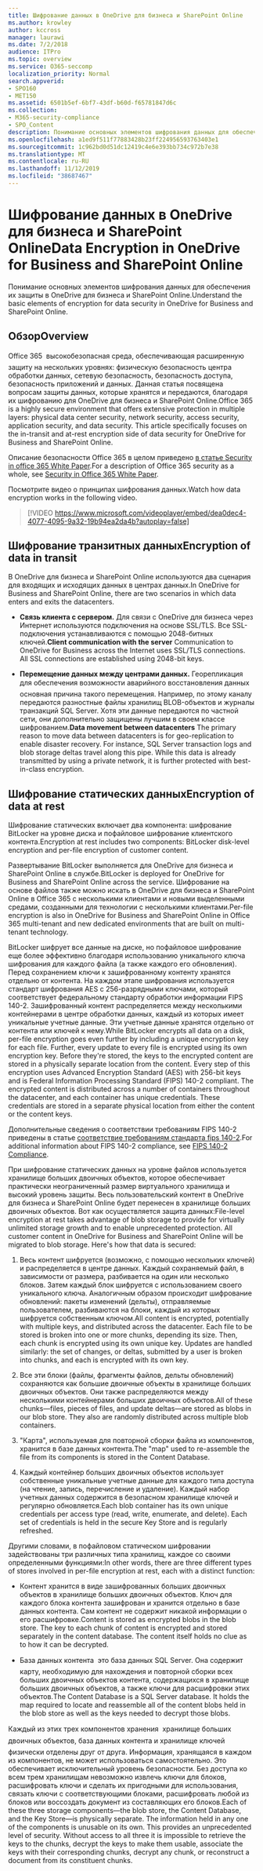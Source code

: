 ```yaml
---
title: Шифрование данных в OneDrive для бизнеса и SharePoint Online
ms.author: krowley
author: kccross
manager: laurawi
ms.date: 7/2/2018
audience: ITPro
ms.topic: overview
ms.service: O365-seccomp
localization_priority: Normal
search.appverid:
- SPO160
- MET150
ms.assetid: 6501b5ef-6bf7-43df-b60d-f65781847d6c
ms.collection:
- M365-security-compliance
- SPO_Content
description: Понимание основных элементов шифрования данных для обеспечения их защиты в OneDrive для бизнеса и SharePoint Online.
ms.openlocfilehash: a1ed9f511f77883428b23ff224956593763403e1
ms.sourcegitcommit: 1c962bd0d51dc12419c4e6e393bb734c972b7e38
ms.translationtype: MT
ms.contentlocale: ru-RU
ms.lasthandoff: 11/12/2019
ms.locfileid: "38687467"
---
```

# <a name="data-encryption-in-onedrive-for-business-and-sharepoint-online"></a><span data-ttu-id="480de-103">Шифрование данных в OneDrive для бизнеса и SharePoint Online</span><span class="sxs-lookup"><span data-stu-id="480de-103">Data Encryption in OneDrive for Business and SharePoint Online</span></span>

<span data-ttu-id="480de-104">Понимание основных элементов шифрования данных для обеспечения их защиты в OneDrive для бизнеса и SharePoint Online.</span><span class="sxs-lookup"><span data-stu-id="480de-104">Understand the basic elements of encryption for data security in OneDrive for Business and SharePoint Online.</span></span>
  
## <a name="overview"></a><span data-ttu-id="480de-105">Обзор</span><span class="sxs-lookup"><span data-stu-id="480de-105">Overview</span></span>

<span data-ttu-id="480de-p101">Office 365  высокобезопасная среда, обеспечивающая расширенную защиту на нескольких уровнях: физическую безопасность центра обработки данных, сетевую безопасность, безопасность доступа, безопасность приложений и данных. Данная статья посвящена вопросам защиты данных, которые хранятся и передаются, благодаря их шифрованию для OneDrive для бизнеса и SharePoint Online.</span><span class="sxs-lookup"><span data-stu-id="480de-p101">Office 365 is a highly secure environment that offers extensive protection in multiple layers: physical data center security, network security, access security, application security, and data security. This article specifically focuses on the in-transit and at-rest encryption side of data security for OneDrive for Business and SharePoint Online.</span></span>
  
<span data-ttu-id="480de-108">Описание безопасности Office 365 в целом приведено [в статье Security in office 365 White Paper](https://go.microsoft.com/fwlink/p/?LinkId=270895).</span><span class="sxs-lookup"><span data-stu-id="480de-108">For a description of Office 365 security as a whole, see [Security in Office 365 White Paper](https://go.microsoft.com/fwlink/p/?LinkId=270895).</span></span>
  
<span data-ttu-id="480de-109">Посмотрите видео о принципах шифрования данных.</span><span class="sxs-lookup"><span data-stu-id="480de-109">Watch how data encryption works in the following video.</span></span>
  
> [!VIDEO https://www.microsoft.com/videoplayer/embed/dea0dec4-4077-4095-9a32-19b94ea2da4b?autoplay=false]
  
## <a name="encryption-of-data-in-transit"></a><span data-ttu-id="480de-110">Шифрование транзитных данных</span><span class="sxs-lookup"><span data-stu-id="480de-110">Encryption of data in transit</span></span>

<span data-ttu-id="480de-111">В OneDrive для бизнеса и SharePoint Online используются два сценария для входящих и исходящих данных в центрах данных.</span><span class="sxs-lookup"><span data-stu-id="480de-111">In OneDrive for Business and SharePoint Online, there are two scenarios in which data enters and exits the datacenters.</span></span>
  
- <span data-ttu-id="480de-p102">**Связь клиента с сервером.** Для связи с OneDrive для бизнеса через Интернет используются подключения на основе SSL/TLS. Все SSL-подключения устанавливаются с помощью 2048-битных ключей.</span><span class="sxs-lookup"><span data-stu-id="480de-p102">**Client communication with the server** Communication to OneDrive for Business across the Internet uses SSL/TLS connections. All SSL connections are established using 2048-bit keys.</span></span>

- <span data-ttu-id="480de-p103">**Перемещение данных между центрами данных.** Георепликация для обеспечения возможности аварийного восстановления данных  основная причина такого перемещения. Например, по этому каналу передаются разностные файлы хранилищ BLOB-объектов и журналы транзакций SQL Server. Хотя эти данные передаются по частной сети, они дополнительно защищены лучшим в своем классе шифрованием.</span><span class="sxs-lookup"><span data-stu-id="480de-p103">**Data movement between datacenters** The primary reason to move data between datacenters is for geo-replication to enable disaster recovery. For instance, SQL Server transaction logs and blob storage deltas travel along this pipe. While this data is already transmitted by using a private network, it is further protected with best-in-class encryption.</span></span> 

## <a name="encryption-of-data-at-rest"></a><span data-ttu-id="480de-117">Шифрование статических данных</span><span class="sxs-lookup"><span data-stu-id="480de-117">Encryption of data at rest</span></span>

<span data-ttu-id="480de-118">Шифрование статических включает два компонента: шифрование BitLocker на уровне диска и пофайловое шифрование клиентского контента.</span><span class="sxs-lookup"><span data-stu-id="480de-118">Encryption at rest includes two components: BitLocker disk-level encryption and per-file encryption of customer content.</span></span>
  
<span data-ttu-id="480de-119">Развертывание BitLocker выполняется для OneDrive для бизнеса и SharePoint Online в службе.</span><span class="sxs-lookup"><span data-stu-id="480de-119">BitLocker is deployed for OneDrive for Business and SharePoint Online across the service.</span></span> <span data-ttu-id="480de-120">Шифрование на основе файлов также можно искать в OneDrive для бизнеса и SharePoint Online в Office 365 с несколькими клиентами и новыми выделенными средами, созданными для технологии с несколькими клиентами.</span><span class="sxs-lookup"><span data-stu-id="480de-120">Per-file encryption is also in OneDrive for Business and SharePoint Online in Office 365 multi-tenant and new dedicated environments that are built on multi-tenant technology.</span></span>
  
<span data-ttu-id="480de-p105">BitLocker шифрует все данные на диске, но пофайловое шифрование еще более эффективно благодаря использованию уникального ключа шифрования для каждого файла (а также каждого его обновления). Перед сохранением ключи к зашифрованному контенту хранятся отдельно от контента. На каждом этапе шифрования используется стандарт шифрования AES с 256-разрядными ключами, который соответствует федеральному стандарту обработки информации FIPS 140-2. Зашифрованный контент распределяется между несколькими контейнерами в центре обработки данных, каждый из которых имеет уникальные учетные данные. Эти учетные данные хранятся отдельно от контента или ключей к нему.</span><span class="sxs-lookup"><span data-stu-id="480de-p105">While BitLocker encrypts all data on a disk, per-file encryption goes even further by including a unique encryption key for each file. Further, every update to every file is encrypted using its own encryption key. Before they're stored, the keys to the encrypted content are stored in a physically separate location from the content. Every step of this encryption uses Advanced Encryption Standard (AES) with 256-bit keys and is Federal Information Processing Standard (FIPS) 140-2 compliant. The encrypted content is distributed across a number of containers throughout the datacenter, and each container has unique credentials. These credentials are stored in a separate physical location from either the content or the content keys.</span></span>
  
<span data-ttu-id="480de-127">Дополнительные сведения о соответствии требованиям FIPS 140-2 приведены в статье [соответствие требованиям стандарта fips 140-2](https://go.microsoft.com/fwlink/?LinkId=517625).</span><span class="sxs-lookup"><span data-stu-id="480de-127">For additional information about FIPS 140-2 compliance, see [FIPS 140-2 Compliance](https://go.microsoft.com/fwlink/?LinkId=517625).</span></span>
  
<span data-ttu-id="480de-p106">При шифрование статических данных на уровне файлов используется хранилище больших двоичных объектов, которое обеспечивает практически неограниченный размер виртуального хранилища и высокий уровень защиты. Весь пользовательский контент в OneDrive для бизнеса и SharePoint Online будет перенесен в хранилище больших двоичных объектов. Вот как осуществляется защита данных:</span><span class="sxs-lookup"><span data-stu-id="480de-p106">File-level encryption at rest takes advantage of blob storage to provide for virtually unlimited storage growth and to enable unprecedented protection. All customer content in OneDrive for Business and SharePoint Online will be migrated to blob storage. Here's how that data is secured:</span></span>
  
1. <span data-ttu-id="480de-p107">Весь контент шифруется (возможно, с помощью нескольких ключей) и распределяется в центре данных. Каждый сохраняемый файл, в зависимости от размера, разбивается на один или несколько блоков. Затем каждый блок шифруется с использованием своего уникального ключа. Аналогичным образом происходит шифрование обновлений: пакеты изменений (дельты), отправляемые пользователем, разбиваются на блоки, каждый из которых шифруется собственным ключом.</span><span class="sxs-lookup"><span data-stu-id="480de-p107">All content is encrypted, potentially with multiple keys, and distributed across the datacenter. Each file to be stored is broken into one or more chunks, depending its size. Then, each chunk is encrypted using its own unique key. Updates are handled similarly: the set of changes, or deltas, submitted by a user is broken into chunks, and each is encrypted with its own key.</span></span>

2. <span data-ttu-id="480de-p108">Все эти блоки (файлы, фрагменты файлов, дельты обновлений) сохраняются как большие двоичные объекты в хранилище больших двоичных объектов. Они также распределяются между несколькими контейнерами больших двоичных объектов.</span><span class="sxs-lookup"><span data-stu-id="480de-p108">All of these chunks—files, pieces of files, and update deltas—are stored as blobs in our blob store. They also are randomly distributed across multiple blob containers.</span></span>

3. <span data-ttu-id="480de-137">"Карта", используемая для повторной сборки файла из компонентов, хранится в базе данных контента.</span><span class="sxs-lookup"><span data-stu-id="480de-137">The "map" used to re-assemble the file from its components is stored in the Content Database.</span></span>

4. <span data-ttu-id="480de-p109">Каждый контейнер больших двоичных объектов использует собственные уникальные учетные данные для каждого типа доступа (на чтение, запись, перечисление и удаление). Каждый набор учетных данных содержится в безопасном хранилище ключей и регулярно обновляется.</span><span class="sxs-lookup"><span data-stu-id="480de-p109">Each blob container has its own unique credentials per access type (read, write, enumerate, and delete). Each set of credentials is held in the secure Key Store and is regularly refreshed.</span></span>

<span data-ttu-id="480de-140">Другими словами, в пофайловом статическом шифровании задействованы три различных типа хранилищ, каждое со своими определенными функциями:</span><span class="sxs-lookup"><span data-stu-id="480de-140">In other words, there are three different types of stores involved in per-file encryption at rest, each with a distinct function:</span></span>
  
- <span data-ttu-id="480de-p110">Контент хранится в виде зашифрованных больших двоичных объектов в хранилище больших двоичных объектов. Ключ для каждого блока контента зашифрован и хранится отдельно в базе данных контента. Сам контент не содержит никакой информации о его расшифровке.</span><span class="sxs-lookup"><span data-stu-id="480de-p110">Content is stored as encrypted blobs in the blob store. The key to each chunk of content is encrypted and stored separately in the content database. The content itself holds no clue as to how it can be decrypted.</span></span>

- <span data-ttu-id="480de-p111">База данных контента  это база данных SQL Server. Она содержит карту, необходимую для нахождения и повторной сборки всех больших двоичных объектов контента, содержащихся в хранилище больших двоичных объектов, а также ключи для расшифровки этих объектов.</span><span class="sxs-lookup"><span data-stu-id="480de-p111">The Content Database is a SQL Server database. It holds the map required to locate and reassemble all of the content blobs held in the blob store as well as the keys needed to decrypt those blobs.</span></span>

<span data-ttu-id="480de-p112">Каждый из этих трех компонентов хранения  хранилище больших двоичных объектов, база данных контента и хранилище ключей  физически отделены друг от друга. Информация, хранящаяся в каждом из компонентов, не может использоваться самостоятельно. Это обеспечивает исключительный уровень безопасности. Без доступа ко всем трем хранилищам невозможно извлечь ключи для блоков, расшифровать ключи и сделать их пригодными для использования, связать ключи с соответствующими блоками, расшифровать любой из блоков или воссоздать документ из составляющих его блоков.</span><span class="sxs-lookup"><span data-stu-id="480de-p112">Each of these three storage components—the blob store, the Content Database, and the Key Store—is physically separate. The information held in any one of the components is unusable on its own. This provides an unprecedented level of security. Without access to all three it is impossible to retrieve the keys to the chunks, decrypt the keys to make them usable, associate the keys with their corresponding chunks, decrypt any chunk, or reconstruct a document from its constituent chunks.</span></span>